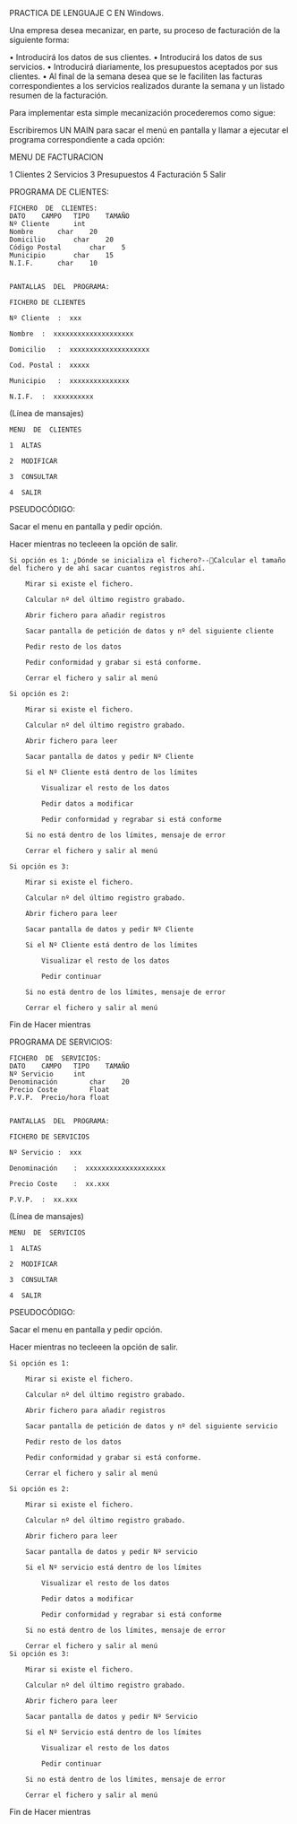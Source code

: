 PRACTICA  DE  LENGUAJE  C  EN  Windows.





Una empresa desea mecanizar, en parte, su proceso de facturación de la siguiente forma:

•	Introducirá los datos de sus clientes.
•	Introducirá los datos de sus servicios.
•	Introducirá diariamente, los presupuestos aceptados por sus clientes.
•	Al final de la semana desea que se le faciliten las facturas correspondientes a los servicios realizados durante la semana y un listado resumen de la facturación.

Para implementar esta simple mecanización  procederemos como sigue:

Escribiremos UN MAIN para sacar el menú en pantalla y llamar a ejecutar el programa correspondiente a cada opción:


MENU DE FACTURACION

1  Clientes
2  Servicios
3  Presupuestos
4  Facturación
5  Salir







 
PROGRAMA DE CLIENTES:

 

	FICHERO  DE  CLIENTES: 	
	DATO	CAMPO	TIPO	TAMAÑO	
	Nº Cliente		int		
	Nombre		char	20	
	Domicilio		char	20	
	Código Postal		char	5	
	Municipio		char	15	
	N.I.F.		char	10	


	PANTALLAS  DEL  PROGRAMA:
	
	FICHERO DE CLIENTES
	
	Nº Cliente	:  xxx
	
	Nombre	:  xxxxxxxxxxxxxxxxxxxx
	
	Domicilio	:  xxxxxxxxxxxxxxxxxxxx
	
	Cod. Postal	:  xxxxx
	
	Municipio	:  xxxxxxxxxxxxxxx
	
	N.I.F.	:  xxxxxxxxxx
	
	
(Línea de mansajes)
	


	MENU  DE  CLIENTES
	
	1  ALTAS
	
	2  MODIFICAR
	
	3  CONSULTAR
	
	4  SALIR
	
		


PSEUDOCÓDIGO:

Sacar el menu en pantalla y pedir opción.

Hacer mientras no tecleeen la opción de salir.
	
	Si opción es 1: ¿Dónde se inicializa el fichero?--Calcular el tamaño del fichero y de ahí sacar cuantos registros ahí.
		
		Mirar si existe el fichero.
		
		Calcular nº del último registro grabado.
		
		Abrir fichero para añadir registros
		
		Sacar pantalla de petición de datos y nº del siguiente cliente
		
		Pedir resto de los datos
		
		Pedir conformidad y grabar si está conforme.
		
		Cerrar el fichero y salir al menú
	
	Si opción es 2:
		
		Mirar si existe el fichero.
		
		Calcular nº del último registro grabado.
		
		Abrir fichero para leer 
		
		Sacar pantalla de datos y pedir Nº Cliente
		
		Si el Nº Cliente está dentro de los límites 
			
			Visualizar el resto de los datos
			
			Pedir datos a modificar
			
			Pedir conformidad y regrabar si está conforme
		
		Si no está dentro de los límites, mensaje de error
		
		Cerrar el fichero y salir al menú
	
	Si opción es 3:
		
		Mirar si existe el fichero.
		
		Calcular nº del último registro grabado.
		
		Abrir fichero para leer 
		
		Sacar pantalla de datos y pedir Nº Cliente
		
		Si el Nº Cliente está dentro de los límites 
			
			Visualizar el resto de los datos
			
			Pedir continuar 
		
		Si no está dentro de los límites, mensaje de error
		
		Cerrar el fichero y salir al menú
Fin de Hacer mientras

 
PROGRAMA DE SERVICIOS:

 

	FICHERO  DE  SERVICIOS: 	
	DATO	CAMPO	TIPO	TAMAÑO	
	Nº Servicio		int		
	Denominación		char	20	
	Precio Coste		Float		
	P.V.P. 	Precio/hora	float		


	PANTALLAS  DEL  PROGRAMA:
	
	FICHERO DE SERVICIOS
	
	Nº Servicio	:  xxx
	
	Denominación	:  xxxxxxxxxxxxxxxxxxxx
	
	Precio Coste	:  xx.xxx
	
	P.V.P.	:  xx.xxx
	
	



(Línea de mansajes)
	


	MENU  DE  SERVICIOS
	
	1  ALTAS
	
	2  MODIFICAR
	
	3  CONSULTAR
	
	4  SALIR
	
		

 
PSEUDOCÓDIGO:

Sacar el menu en pantalla y pedir opción.

Hacer mientras no tecleeen la opción de salir.
	
	Si opción es 1:
		
		Mirar si existe el fichero.
		
		Calcular nº del último registro grabado.
		
		Abrir fichero para añadir registros
		
		Sacar pantalla de petición de datos y nº del siguiente servicio
		
		Pedir resto de los datos
		
		Pedir conformidad y grabar si está conforme.
		
		Cerrar el fichero y salir al menú
	
	Si opción es 2:
		
		Mirar si existe el fichero.
		
		Calcular nº del último registro grabado.
		
		Abrir fichero para leer 
		
		Sacar pantalla de datos y pedir Nº servicio
		
		Si el Nº servicio está dentro de los límites 
			
			Visualizar el resto de los datos
			
			Pedir datos a modificar
			
			Pedir conformidad y regrabar si está conforme
		
		Si no está dentro de los límites, mensaje de error
		
		Cerrar el fichero y salir al menú
	Si opción es 3:
		
		Mirar si existe el fichero.
		
		Calcular nº del último registro grabado.
		
		Abrir fichero para leer 
		
		Sacar pantalla de datos y pedir Nº Servicio
		
		Si el Nº Servicio está dentro de los límites 
			
			Visualizar el resto de los datos
			
			Pedir continuar 
		
		Si no está dentro de los límites, mensaje de error
		
		Cerrar el fichero y salir al menú
Fin de Hacer mientras

 
